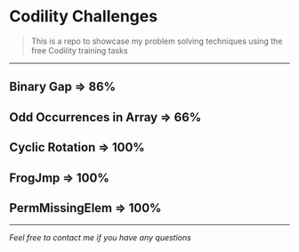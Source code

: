 # Codility Challenges
> This is a repo to showcase my problem solving techniques using the free Codility training tasks

***

## Binary Gap => 86%

## Odd Occurrences in Array => 66%

## Cyclic Rotation => 100%

## FrogJmp => 100%

## PermMissingElem => 100%

***
*Feel free to contact me if you have any questions*